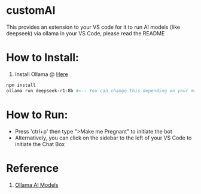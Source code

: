 # customAI
This provides an extension to your VS code for it to run AI models (like deepseek) via ollama in your VS Code, please read the README


# How to Install:
1. Install Ollama @ [Here](https://ollama.com/download)
```bash
npm install
ollama run deepseek-r1:8b #<-- You can change this depending on your machine
```

# How to Run:
- Press 'ctrl+p' then type ">Make me Pregnant" to initiate the bot
- Alternatively, you can click on the sidebar to the left of your VS Code to initiate the Chat Box

# Reference
1. [Ollama AI Models](https://ollama.com/library/deepseek-r1)